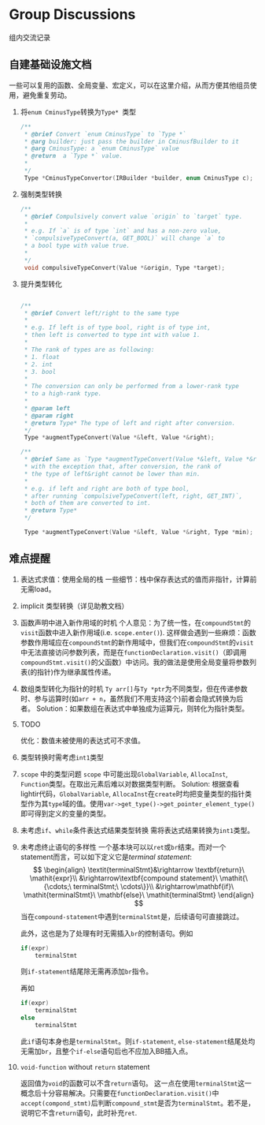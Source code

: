 # Group Discussions

组内交流记录

## 自建基础设施文档

一些可以复用的函数、全局变量、宏定义，可以在这里介绍，从而方便其他组员使用，避免重复劳动。

1. 将`enum CminusType`转换为`Type* `类型
   ```cpp
   /**
    * @brief Convert `enum CminusType` to `Type *`
    * @arg builder: just pass the builder in CminusfBuilder to it
    * @arg CminusType: a `enum CminusType` value
    * @return  a `Type *` value. 
    * 
    */
    Type *CminusTypeConvertor(IRBuilder *builder, enum CminusType c);
   ```
2. 强制类型转换
   ```cpp
   /**
    * @brief Compulsively convert value `origin` to `target` type.
    * 
    * e.g. If `a` is of type `int` and has a non-zero value, 
    * `compulsiveTypeConvert(a, GET_BOOL)` will change `a` to 
    * a bool type with value true. 
    * 
    */
    void compulsiveTypeConvert(Value *&origin, Type *target);
   ```
3. 提升类型转化
   ```cpp

   /**
    * @brief Convert left/right to the same type
    * 
    * e.g. If left is of type bool, right is of type int, 
    * then left is converted to type int with value 1. 
    * 
    * The rank of types are as following: 
    * 1. float
    * 2. int
    * 3. bool
    * 
    * The conversion can only be performed from a lower-rank type
    * to a high-rank type. 
    * 
    * @param left 
    * @param right 
    * @return Type* The type of left and right after conversion.
    */
    Type *augmentTypeConvert(Value *&left, Value *&right);

   /**
    * @brief Same as `Type *augmentTypeConvert(Value *&left, Value *&right)`
    * with the exception that, after conversion, the rank of
    * the type of left&right cannot be lower than min.
    * 
    * e.g. if left and right are both of type bool, 
    * after running `compulsiveTypeConvert(left, right, GET_INT)`,
    * both of them are converted to int. 
    * @return Type* 
    */

    Type *augmentTypeConvert(Value *&left, Value *&right, Type *min);

   ```

## 难点提醒

1. 表达式求值：使用全局的栈
   一些细节：栈中保存表达式的值而非指针，计算前无需load。

2. implicit 类型转换（详见助教文档）

3. 函数声明中进入新作用域的时机
   个人意见：为了统一性，在`compoundStmt`的`visit`函数中进入新作用域(i.e. `scope.enter()`). 
   这样做会遇到一些麻烦：函数参数作用域应在`compoundStmt`的新作用域中，但我们在`compoundStmt`的`visit`中无法直接访问参数列表，而是在`functionDeclaration.visit()`（即调用`compoundStmt.visit()`的父函数）中访问。我的做法是使用全局变量将参数列表(的指针)作为继承属性传递。

4. 数组类型转化为指针的时机
   `Ty arr[]`与`Ty *ptr`为不同类型，但在传递参数时、参与运算时(如`arr + n`，虽然我们不用支持这个)前者会隐式转换为后者。
   Solution：如果数组在表达式中单独成为运算元，则转化为指针类型。
   
5. TODO

   优化：数值未被使用的表达式可不求值。

6. 类型转换时需考虑`int1`类型

7. `scope` 中的类型问题
   `scope` 中可能出现`GlobalVariable`, `AllocaInst`, `Function`类型。在取出元素后难以对数据类型判断。
   Solution: 根据查看lightir代码，`GlobalVariable`, `AllocaInst`在`create`时均把变量类型的指针类型作为其`type`域的值。使用`var->get_type()->get_pointer_element_type()`即可得到定义的变量的类型。
   
8. 未考虑`if`、`while`条件表达式结果类型转换
   需将表达式结果转换为`int1`类型。

9. 未考虑终止语句的多样性
   一个基本块可以以`ret`或`br`结束。而对一个statement而言，可以如下定义它是*terminal statement*:
   $$
   \begin{align}
   \textit{terminalStmt}&\rightarrow \textbf{return}\ \mathit{expr}\\
   &\rightarrow\textbf{compound statement}\ \mathit{\{\cdots;\ terminalStmt;\ \cdots\}}\\
   &\rightarrow\mathbf{if}\ \mathit{terminalStmt}\ \mathbf{else}\ \mathit{terminalStmt}
   \end{align}
   $$
   当在`compound-statement`中遇到`terminalStmt`是，后续语句可直接跳过。
   
   此外，这也是为了处理有时无需插入`br`的控制语句。例如
   
   ```c
   if(expr)
       terminalStmt
   ```
   
   则`if-statement`结尾除无需再添加`br`指令。
   
   再如
   
   ```c
   if(expr)
       terminalStmt
   else
       terminalStmt
   ```
   
   此`if`语句本身也是`terminalStmt`。则`if-statement`, `else-statement`结尾处均无需加`br`，且整个`if-else`语句后也不应加入BB插入点。
   
10. `void-function` without `return` statement

    返回值为`void`的函数可以不含`return`语句。
    这一点在使用`terminalStmt`这一概念后十分容易解决。只需要在`functionDeclaration.visit()`中`accept(compond_stmt)`后判断`compound_stmt`是否为`terminalStmt`。若不是，说明它不含`return`语句，此时补充`ret`. 
